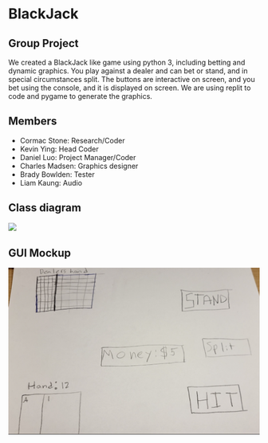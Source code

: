 # BlackJack

## Group Project
We created a BlackJack like game using python 3, including betting and dynamic graphics. You play against a dealer and can bet or stand, and in special circumstances split. The buttons are interactive on screen, and you bet using the console, and it is displayed on screen. We are using replit to code and pygame to generate the graphics.
## Members
+ Cormac Stone: Research/Coder
+ Kevin Ying: Head Coder
+ Daniel Luo: Project Manager/Coder
+ Charles Madsen: Graphics designer
+ Brady Bowlden: Tester
+ Liam Kaung: Audio
## Class diagram
![]([https://github.com/Daniel71529/Blackjacks/blob/main/images/Class.drawio%20(1).png?raw=true)
## GUI Mockup
![](https://github.com/Daniel71529/Blackjacks/blob/main/images/Screenshot%202024-02-15%20at%2010.25.27%20AM.png?raw=true)
